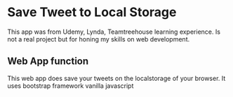 # Save Tweet to Local Storage

This app was from Udemy, Lynda, Teamtreehouse learning experience. Is not a real project but for honing my skills on web development.


## Web App function

This web app does save your tweets on the localstorage of your browser. It uses bootstrap framework vanilla javascript

